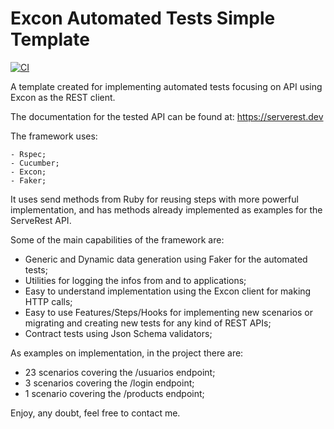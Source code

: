 # Excon Automated Tests Simple Template

[![CI](https://github.com/juniorschmitz/excon-automation-simple-template/actions/workflows/main.yml/badge.svg)](https://github.com/juniorschmitz/excon-automation-simple-template/actions/workflows/main.yml)

A template created for implementing automated tests focusing on API using Excon as the REST client.

The documentation for the tested API can be found at: https://serverest.dev

The framework uses:
```
- Rspec;
- Cucumber;
- Excon;
- Faker;
```

It uses send methods from Ruby for reusing steps with more powerful implementation, and has methods already implemented as examples for the ServeRest API.

Some of the main capabilities of the framework are:
- Generic and Dynamic data generation using Faker for the automated tests;
- Utilities for logging the infos from and to applications;
- Easy to understand implementation using the Excon client for making HTTP calls;
- Easy to use Features/Steps/Hooks for implementing new scenarios or migrating and creating new tests for any kind of REST APIs;
- Contract tests using Json Schema validators;

As examples on implementation, in the project there are:
- 23 scenarios covering the /usuarios endpoint;
- 3 scenarios covering the /login endpoint;
- 1 scenario covering the /products endpoint;

Enjoy, any doubt, feel free to contact me.
